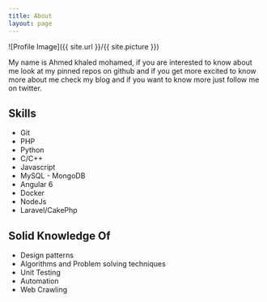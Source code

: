 ```yaml
---
title: About
layout: page
---
```

![Profile Image]({{ site.url }}/{{ site.picture }})

<p>My name is Ahmed khaled mohamed, if you are interested to know about me look at my pinned repos on github and if you get more excited to know more 
about me check my blog and if you want to know more just follow me on twitter.</p>


<h2>Skills</h2>

<ul class="skill-list">
	<li>Git</li>
	<li>PHP</li>
	<li>Python</li>
	<li>C/C++</li>
	<li>Javascript</li>
	<li>MySQL - MongoDB</li>
	<li>Angular 6</li>
	<li>Docker</li>
	<li>NodeJs</li>
	<li>Laravel/CakePhp</li>
</ul>

<h2>Solid Knowledge Of</h2>
<ul>
	<li>Design patterns</li>
	<li>Algorithms and Problem solving techniques</li>
	<li>Unit Testing</li>
	<li>Automation</li>
	<li>Web Crawling</li>
</ul>

